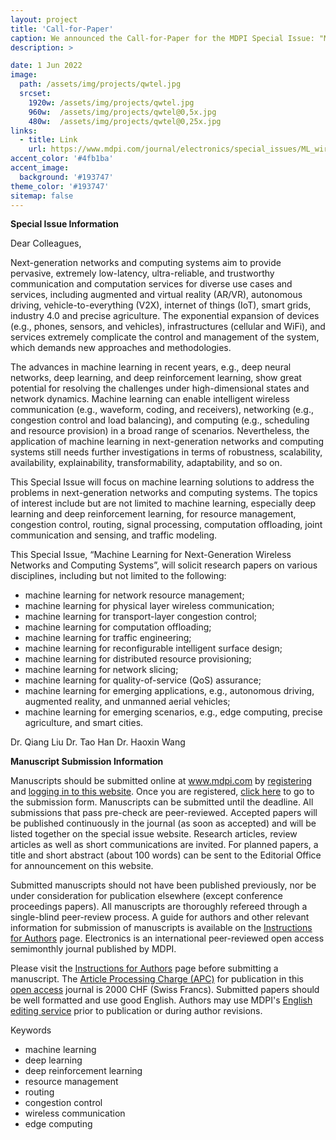 ```yaml
---
layout: project
title: 'Call-for-Paper'
caption: We announced the Call-for-Paper for the MDPI Special Issue: "Machine Learning for Next-Generation Wireless Networks and Computing Systems". Researchers from all fields are encouraged to submit their papers by Dec. 10, 2022.
description: >

date: 1 Jun 2022
image: 
  path: /assets/img/projects/qwtel.jpg
  srcset: 
    1920w: /assets/img/projects/qwtel.jpg
    960w:  /assets/img/projects/qwtel@0,5x.jpg
    480w:  /assets/img/projects/qwtel@0,25x.jpg
links:
  - title: Link
    url: https://www.mdpi.com/journal/electronics/special_issues/ML_wireless
accent_color: '#4fb1ba'
accent_image:
  background: '#193747'
theme_color: '#193747'
sitemap: false
---
```


**Special Issue Information**

Dear Colleagues,

Next-generation networks and computing systems aim to provide pervasive, extremely low-latency, ultra-reliable, and trustworthy communication and computation services for diverse use cases and services, including augmented and virtual reality (AR/VR), autonomous driving, vehicle-to-everything (V2X), internet of things (IoT), smart grids, industry 4.0 and precise agriculture. The exponential expansion of devices (e.g., phones, sensors, and vehicles), infrastructures (cellular and WiFi), and services extremely complicate the control and management of the system, which demands new approaches and methodologies.

The advances in machine learning in recent years, e.g., deep neural networks, deep learning, and deep reinforcement learning, show great potential for resolving the challenges under high-dimensional states and network dynamics. Machine learning can enable intelligent wireless communication (e.g., waveform, coding, and receivers), networking (e.g., congestion control and load balancing), and computing (e.g., scheduling and resource provision) in a broad range of scenarios. Nevertheless, the application of machine learning in next-generation networks and computing systems still needs further investigations in terms of robustness, scalability, availability, explainability, transformability, adaptability, and so on.

This Special Issue will focus on machine learning solutions to address the problems in next-generation networks and computing systems. The topics of interest include but are not limited to machine learning, especially deep learning and deep reinforcement learning, for resource management, congestion control, routing, signal processing, computation offloading, joint communication and sensing, and traffic modeling.

This Special Issue, “Machine Learning for Next-Generation Wireless Networks and Computing Systems”, will solicit research papers on various disciplines, including but not limited to the following:

- machine learning for network resource management;
- machine learning for physical layer wireless communication;
- machine learning for transport-layer congestion control;
- machine learning for computation offloading;
- machine learning for traffic engineering;
- machine learning for reconfigurable intelligent surface design;
- machine learning for distributed resource provisioning;
- machine learning for network slicing;
- machine learning for quality-of-service (QoS) assurance;
- machine learning for emerging applications, e.g., autonomous driving, augmented reality, and unmanned aerial vehicles;
- machine learning for emerging scenarios, e.g., edge computing, precise agriculture, and smart cities.

Dr. Qiang Liu
Dr. Tao Han
Dr. Haoxin Wang

**Manuscript Submission Information**

Manuscripts should be submitted online at www.mdpi.com by [registering](https://susy.mdpi.com/) and [logging in to this website](https://login.mdpi.com/login?_target_path=https%3A%2F%2Fwww.mdpi.com%2Fuser%2Flogin%3FauthAll%3Dtrue). Once you are registered, [click here](https://login.mdpi.com/login?_target_path=https%3A%2F%2Fsusy.mdpi.com%2Fuser%2Flogin%3FauthAll%3Dtrue) to go to the submission form. Manuscripts can be submitted until the deadline. All submissions that pass pre-check are peer-reviewed. Accepted papers will be published continuously in the journal (as soon as accepted) and will be listed together on the special issue website. Research articles, review articles as well as short communications are invited. For planned papers, a title and short abstract (about 100 words) can be sent to the Editorial Office for announcement on this website.

Submitted manuscripts should not have been published previously, nor be under consideration for publication elsewhere (except conference proceedings papers). All manuscripts are thoroughly refereed through a single-blind peer-review process. A guide for authors and other relevant information for submission of manuscripts is available on the [Instructions for Authors](https://login.mdpi.com/login?_target_path=https%3A%2F%2Fsusy.mdpi.com%2Fuser%2Flogin%3FauthAll%3Dtrue) page. Electronics is an international peer-reviewed open access semimonthly journal published by MDPI.

Please visit the [Instructions for Authors](https://login.mdpi.com/login?_target_path=https%3A%2F%2Fsusy.mdpi.com%2Fuser%2Flogin%3FauthAll%3Dtrue) page before submitting a manuscript. The [Article Processing Charge (APC)](https://www.mdpi.com/about/apc) for publication in this [open access](https://www.mdpi.com/about/openaccess) journal is 2000 CHF (Swiss Francs). Submitted papers should be well formatted and use good English. Authors may use MDPI's [English editing service](https://www.mdpi.com/authors/english) prior to publication or during author revisions.

Keywords
- machine learning
- deep learning
- deep reinforcement learning
- resource management
- routing
- congestion control
- wireless communication
- edge computing

